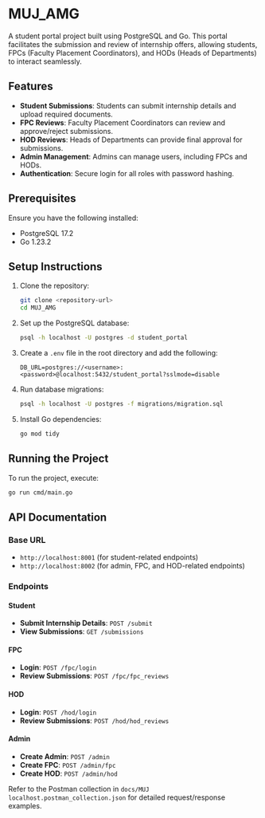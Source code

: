 # MUJ_AMG

A student portal project built using PostgreSQL and Go. This portal facilitates the submission and review of internship offers, allowing students, FPCs (Faculty Placement Coordinators), and HODs (Heads of Departments) to interact seamlessly.

## Features

- **Student Submissions**: Students can submit internship details and upload required documents.
- **FPC Reviews**: Faculty Placement Coordinators can review and approve/reject submissions.
- **HOD Reviews**: Heads of Departments can provide final approval for submissions.
- **Admin Management**: Admins can manage users, including FPCs and HODs.
- **Authentication**: Secure login for all roles with password hashing.

## Prerequisites

Ensure you have the following installed:
- PostgreSQL 17.2
- Go 1.23.2

## Setup Instructions

1. Clone the repository:
   ```bash
   git clone <repository-url>
   cd MUJ_AMG
   ```

2. Set up the PostgreSQL database:
   ```bash
   psql -h localhost -U postgres -d student_portal
   ```

3. Create a `.env` file in the root directory and add the following:
   ```
   DB_URL=postgres://<username>:<password>@localhost:5432/student_portal?sslmode=disable
   ```

4. Run database migrations:
   ```bash
   psql -h localhost -U postgres -f migrations/migration.sql
   ```

5. Install Go dependencies:
   ```bash
   go mod tidy
   ```

## Running the Project

To run the project, execute:
```bash
go run cmd/main.go
```

## API Documentation

### Base URL
- `http://localhost:8001` (for student-related endpoints)
- `http://localhost:8002` (for admin, FPC, and HOD-related endpoints)

### Endpoints

#### Student
- **Submit Internship Details**: `POST /submit`
- **View Submissions**: `GET /submissions`

#### FPC
- **Login**: `POST /fpc/login`
- **Review Submissions**: `POST /fpc/fpc_reviews`

#### HOD
- **Login**: `POST /hod/login`
- **Review Submissions**: `POST /hod/hod_reviews`

#### Admin
- **Create Admin**: `POST /admin`
- **Create FPC**: `POST /admin/fpc`
- **Create HOD**: `POST /admin/hod`

Refer to the Postman collection in `docs/MUJ localhost.postman_collection.json` for detailed request/response examples.